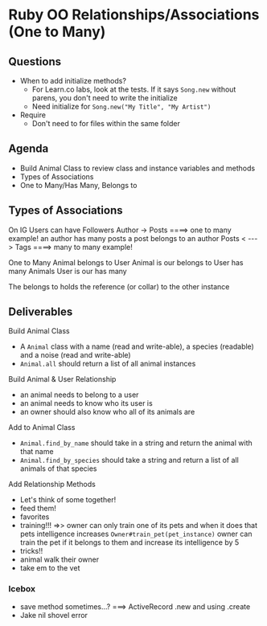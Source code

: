 # Ruby OO Relationships/Associations (One to Many)

## Questions
- When to add initialize methods? 
    - For Learn.co labs, look at the tests. If it says `Song.new` without parens, you don't need to write the initialize 
    - Need initialize for  `Song.new("My Title", "My Artist")`
- Require
    - Don't need to for files within the same folder 

## Agenda
- Build Animal Class to review class and instance variables and methods
- Types of Associations 
- One to Many/Has Many, Belongs to


## Types of Associations
On IG Users can have Followers 
Author -> Posts               ====> one to many example! 
    an author has many posts
    a post belongs to an author
Posts < --- > Tags               ====> many to many example! 


One to Many
Animal belongs to User
    Animal is our belongs to
User has many Animals
    User is our has many

The belongs to holds the reference (or collar) to the other instance 


## Deliverables 
Build Animal Class
- A `Animal` class with a name (read and write-able), 
a species (readable) and a noise (read and write-able)
- `Animal.all` should return a list of all animal instances

Build Animal & User Relationship 
- an animal needs to belong to a user
- an animal needs to know who its user is 
- an owner should also know who all of its animals are

Add to Animal Class
- `Animal.find_by_name` should take in a string and return the animal with that name
- `Animal.find_by_species` should take a string and return a list of all animals of that species

Add Relationship Methods
- Let's think of some together! 
- feed them!
- favorites
- training!!!  =>> owner can only train one of its pets and when it does that pets intelligence increases 
`Owner#train_pet(pet_instance)` owner can train the pet if it belongs to them and increase its intelligence by 5
- tricks!! 
- animal walk their owner 
- take em to the vet 


### Icebox
- save method sometimes...? ===> ActiveRecord .new and using .create
- Jake nil shovel error 